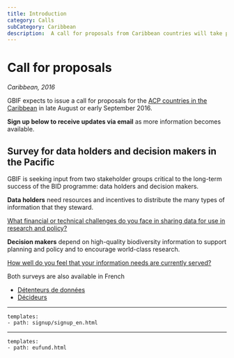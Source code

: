 ```yaml
---
title: Introduction
category: Calls
subCategory: Caribbean
description:  A call for proposals from Caribbean countries will take place in 2016.
---
```

# Call for proposals

_Caribbean, 2016_

GBIF expects to issue a call for proposals for the [ACP countries in the Caribbean](https://ec.europa.eu/europeaid/regions/african-caribbean-and-pacific-acp-region_en) in late August or early September 2016. 

**Sign up below to receive updates via email** as more information becomes available. 

## Survey for data holders and decision makers in the Pacific

GBIF is seeking input from two stakeholder groups critical to the long-term success of the BID programme: data holders and decision makers.

**Data holders** need resources and incentives to distribute the many types of information that they steward. 

[What financial or technical challenges do you face in sharing data for use in research and policy?](https://www.surveymonkey.com/r/J8T7C6B)

**Decision makers** depend on high-quality biodiversity information to support planning and policy and to encourage world-class research. 

[How well do you feel that your information needs are currently served?](https://www.surveymonkey.com/r/J87WFXS)

Both surveys are also available in French
+ [Détenteurs de données](https://fr.surveymonkey.com/r/F8BMV2C)
+ [Décideurs](https://fr.surveymonkey.com/r/F85HFH2)

--------------

```styledYaml
templates:
- path: signup/signup_en.html
```

---------

```styledYaml
templates:
- path: eufund.html
```